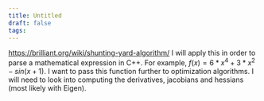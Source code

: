 ```yaml
---
title: Untitled
draft: false
tags:
---
```

 
https://brilliant.org/wiki/shunting-yard-algorithm/
I will apply this in order to parse a mathematical expression in C++. For example, $f(x) = 6*x^4 + 3*x^2 - sin(x+1)$. I want to pass this function further to optimization algorithms. I will need to look into computing the derivatives, jacobians and hessians (most likely with Eigen).
